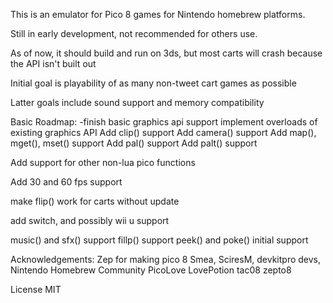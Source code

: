 This is an emulator for Pico 8 games for Nintendo homebrew platforms.

Still in early development, not recommended for others use.

As of now, it should build and run on 3ds, but most carts will crash because the API isn't built out

Initial goal is playability of as many non-tweet cart games as possible

Latter goals include sound support and memory compatibility

Basic Roadmap:
-finish basic graphics api support
implement overloads of existing graphics API
Add clip() support
Add camera() support
Add map(), mget(), mset() support
Add pal() support
Add palt() support


Add support for other non-lua pico functions

Add 30 and 60 fps support

make flip() work for carts without update

add switch, and possibly wii u support



music() and sfx() support
fillp() support
peek() and poke() initial support


Acknowledgements:
Zep for making pico 8
Smea, SciresM, devkitpro devs, Nintendo Homebrew Community
PicoLove
LovePotion
tac08
zepto8


License MIT